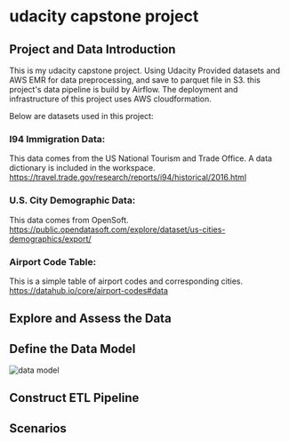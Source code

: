 # udacity capstone project

## Project and Data Introduction
This is my udacity capstone project. Using Udacity Provided datasets and AWS EMR for data preprocessing, and save to parquet file in S3. this project's data pipeline is build by Airflow. The deployment and infrastructure of this project uses AWS cloudformation.

Below are datasets used in this project:
### I94 Immigration Data: 
This data comes from the US National Tourism and Trade Office. A data dictionary is included in the workspace.
https://travel.trade.gov/research/reports/i94/historical/2016.html

### U.S. City Demographic Data:
This data comes from OpenSoft.
https://public.opendatasoft.com/explore/dataset/us-cities-demographics/export/

### Airport Code Table:

This is a simple table of airport codes and corresponding cities.
https://datahub.io/core/airport-codes#data 
## Explore and Assess the Data
## Define the Data Model
![data model](https://i.imgur.com/cUSH6Og.jpg)

## Construct ETL Pipeline
## Scenarios
